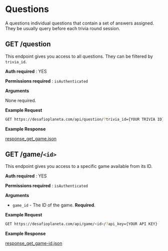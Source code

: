 # Questions

A questions individual questions that contain a set of answers assigned. They be usually query before each trivia round session.


GET /question
---

This endpoint gives you access to all questions. They can be filtered by `trivia_id`.

**Auth required** : YES

**Permissions required** : `isAuthenticated`

**Arguments**

None required.

**Example Request**

```bash
GET https://desafioplaneta.com/api/question/?trivia_id={YOUR TRIVIA ID}&api_key={YOUR API KEY}
```

**Example Response**

[response_get_game.json](responses/response_get_question.json)


GET /game/`<id>`
---

This endpoint gives you access to a specific game available from its ID.

**Auth required** : YES

**Permissions required** : `isAuthenticated`

**Arguments**

* `game_id` - The ID of the game. **Required**.

**Example Request**

```bash
GET https://desafioplaneta.com/api/game/<id>/?api_key={YOUR API KEY}
```

**Example Response**

[response_get_game-id.json](responses/response_get_game-id.json)
